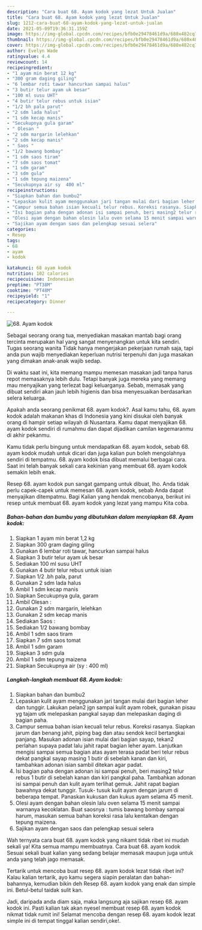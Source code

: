 ```yaml
---
description: "Cara buat 68. Ayam kodok yang lezat Untuk Jualan"
title: "Cara buat 68. Ayam kodok yang lezat Untuk Jualan"
slug: 1212-cara-buat-68-ayam-kodok-yang-lezat-untuk-jualan
date: 2021-05-09T19:36:31.159Z
image: https://img-global.cpcdn.com/recipes/bfb0e29478461d9a/680x482cq70/68-ayam-kodok-foto-resep-utama.jpg
thumbnail: https://img-global.cpcdn.com/recipes/bfb0e29478461d9a/680x482cq70/68-ayam-kodok-foto-resep-utama.jpg
cover: https://img-global.cpcdn.com/recipes/bfb0e29478461d9a/680x482cq70/68-ayam-kodok-foto-resep-utama.jpg
author: Evelyn Wade
ratingvalue: 4.4
reviewcount: 14
recipeingredient:
- "1 ayam min berat 12 kg"
- "300 gram daging giling"
- "6 lembar roti tawar hancurkan sampai halus"
- "3 butir telur ayam uk besar"
- "100 ml susu UHT"
- "4 butir telur rebus untuk isian"
- "1/2 bh pala parut"
- "2 sdm lada halus"
- "1 sdm kecap manis"
- "Secukupnya gula garam"
- " Olesan "
- "2 sdm margarin lelehkan"
- "2 sdm kecap manis"
- " Saos "
- "1/2 bawang bombay"
- "1 sdm saos tiram"
- "7 sdm saos tomat"
- "1 sdm garam"
- "3 sdm gula"
- "1 sdm tepung maizena"
- "Secukupnya air sy  400 ml"
recipeinstructions:
- "Siapkan bahan dan bumbu2"
- "Lepaskan kulit ayam menggunakan jari tangan mulai dari bagian leher dan tunggir. Lakukan pelan2 jgn sampai kulit ayam robek, gunakan pisau yg tajam utk melepaskan pangkal sayap dan melepaskan daging di bagian paha."
- "Campur semua bahan isian kecuali telur rebus. Koreksi rasanya. Siapkan jarum dan benang jahit, piping bag dan atau sendok kecil bertangkai panjang. Masukan adonan isian mulai dari bagian sayap, tekan2 perlahan supaya padat lalu jahit rapat bagian leher ayam. Lanjutkan mengisi sampai semua bagian atas ayam terasa padat beri telur rebus dekat pangkal sayap masing 1 butir di sebelah kanan dan kiri, tambahkan adonan isian sambil ditekan agar padat."
- "Isi bagian paha dengan adonan isi sampai penuh, beri masing2 telur rebus 1 butir di sebelah kanan dan kiri pangkal paha. Tambahkan adonan isi sampai penuh dan kulit ayam terlihat gemuk. Jahit rapat bagian bawahnya dekat tunggir. Tusuk- tusuk kulit ayam dengan jarum di beberapa tempat. Panaskan kukusan dan kukus ayam selama 45 menit."
- "Olesi ayam dengan bahan olesin lalu oven selama 15 menit sampai warnanya kecoklatan. Buat saosnya : tumis bawang bombay sampai harum, masukan semua bahan koreksi rasa lalu kentalkan dengan tepung maizena."
- "Sajikan ayam dengan saos dan pelengkap sesuai selera"
categories:
- Resep
tags:
- 68
- ayam
- kodok

katakunci: 68 ayam kodok 
nutrition: 102 calories
recipecuisine: Indonesian
preptime: "PT38M"
cooktime: "PT48M"
recipeyield: "1"
recipecategory: Dinner

---
```



![68. Ayam kodok](https://img-global.cpcdn.com/recipes/bfb0e29478461d9a/680x482cq70/68-ayam-kodok-foto-resep-utama.jpg)

Sebagai seorang orang tua, menyediakan masakan mantab bagi orang tercinta merupakan hal yang sangat menyenangkan untuk kita sendiri. Tugas seorang  wanita Tidak hanya mengerjakan pekerjaan rumah saja, tapi anda pun wajib menyediakan keperluan nutrisi terpenuhi dan juga masakan yang dimakan anak-anak wajib sedap.

Di waktu  saat ini, kita memang mampu memesan masakan jadi tanpa harus repot memasaknya lebih dulu. Tetapi banyak juga mereka yang memang mau menyajikan yang terlezat bagi keluarganya. Sebab, memasak yang dibuat sendiri akan jauh lebih higienis dan bisa menyesuaikan berdasarkan selera keluarga. 



Apakah anda seorang penikmat 68. ayam kodok?. Asal kamu tahu, 68. ayam kodok adalah makanan khas di Indonesia yang kini disukai oleh banyak orang di hampir setiap wilayah di Nusantara. Kamu dapat menyajikan 68. ayam kodok sendiri di rumahmu dan dapat dijadikan camilan kegemaranmu di akhir pekanmu.

Kamu tidak perlu bingung untuk mendapatkan 68. ayam kodok, sebab 68. ayam kodok mudah untuk dicari dan juga kalian pun boleh mengolahnya sendiri di tempatmu. 68. ayam kodok bisa dibuat memalui berbagai cara. Saat ini telah banyak sekali cara kekinian yang membuat 68. ayam kodok semakin lebih enak.

Resep 68. ayam kodok pun sangat gampang untuk dibuat, lho. Anda tidak perlu capek-capek untuk memesan 68. ayam kodok, sebab Anda dapat menyajikan ditempatmu. Bagi Kalian yang hendak mencobanya, berikut ini resep untuk membuat 68. ayam kodok yang lezat yang mampu Kita coba.

<!--inarticleads1-->

##### Bahan-bahan dan bumbu yang dibutuhkan dalam menyiapkan 68. Ayam kodok:

1. Siapkan 1 ayam min berat 1,2 kg
1. Siapkan 300 gram daging giling
1. Gunakan 6 lembar roti tawar, hancurkan sampai halus
1. Siapkan 3 butir telur ayam uk besar
1. Sediakan 100 ml susu UHT
1. Gunakan 4 butir telur rebus untuk isian
1. Siapkan 1/2 .bh pala, parut
1. Gunakan 2 sdm lada halus
1. Ambil 1 sdm kecap manis
1. Siapkan Secukupnya gula, garam
1. Ambil  Olesan :
1. Gunakan 2 sdm margarin, lelehkan
1. Gunakan 2 sdm kecap manis
1. Sediakan  Saos :
1. Sediakan 1/2 bawang bombay
1. Ambil 1 sdm saos tiram
1. Siapkan 7 sdm saos tomat
1. Ambil 1 sdm garam
1. Siapkan 3 sdm gula
1. Ambil 1 sdm tepung maizena
1. Siapkan Secukupnya air (sy : 400 ml)




<!--inarticleads2-->

##### Langkah-langkah membuat 68. Ayam kodok:

1. Siapkan bahan dan bumbu2
1. Lepaskan kulit ayam menggunakan jari tangan mulai dari bagian leher dan tunggir. Lakukan pelan2 jgn sampai kulit ayam robek, gunakan pisau yg tajam utk melepaskan pangkal sayap dan melepaskan daging di bagian paha.
1. Campur semua bahan isian kecuali telur rebus. Koreksi rasanya. Siapkan jarum dan benang jahit, piping bag dan atau sendok kecil bertangkai panjang. Masukan adonan isian mulai dari bagian sayap, tekan2 perlahan supaya padat lalu jahit rapat bagian leher ayam. Lanjutkan mengisi sampai semua bagian atas ayam terasa padat beri telur rebus dekat pangkal sayap masing 1 butir di sebelah kanan dan kiri, tambahkan adonan isian sambil ditekan agar padat.
1. Isi bagian paha dengan adonan isi sampai penuh, beri masing2 telur rebus 1 butir di sebelah kanan dan kiri pangkal paha. Tambahkan adonan isi sampai penuh dan kulit ayam terlihat gemuk. Jahit rapat bagian bawahnya dekat tunggir. Tusuk- tusuk kulit ayam dengan jarum di beberapa tempat. Panaskan kukusan dan kukus ayam selama 45 menit.
1. Olesi ayam dengan bahan olesin lalu oven selama 15 menit sampai warnanya kecoklatan. Buat saosnya : tumis bawang bombay sampai harum, masukan semua bahan koreksi rasa lalu kentalkan dengan tepung maizena.
1. Sajikan ayam dengan saos dan pelengkap sesuai selera




Wah ternyata cara buat 68. ayam kodok yang nikamt tidak ribet ini mudah sekali ya! Kita semua mampu membuatnya. Cara buat 68. ayam kodok Sesuai sekali buat kalian yang sedang belajar memasak maupun juga untuk anda yang telah jago memasak.

Tertarik untuk mencoba buat resep 68. ayam kodok lezat tidak ribet ini? Kalau kalian tertarik, ayo kamu segera siapin peralatan dan bahan-bahannya, kemudian bikin deh Resep 68. ayam kodok yang enak dan simple ini. Betul-betul taidak sulit kan. 

Jadi, daripada anda diam saja, maka langsung aja sajikan resep 68. ayam kodok ini. Pasti kalian tak akan nyesel membuat resep 68. ayam kodok nikmat tidak rumit ini! Selamat mencoba dengan resep 68. ayam kodok lezat simple ini di tempat tinggal kalian sendiri,oke!.

